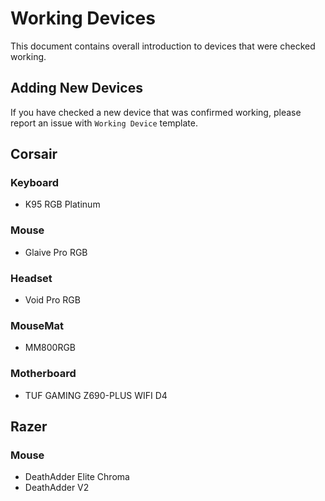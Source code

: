 # Working Devices
This document contains overall introduction to devices that were checked working.

## Adding New Devices
If you have checked a new device that was confirmed working, please report an issue with `Working Device` template.

## Corsair
### Keyboard
- K95 RGB Platinum

### Mouse
- Glaive Pro RGB

### Headset
- Void Pro RGB

### MouseMat
- MM800RGB

### Motherboard
- TUF GAMING Z690-PLUS WIFI D4

## Razer
### Mouse
- DeathAdder Elite Chroma
- DeathAdder V2